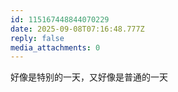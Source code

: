 ```yaml
---
id: 115167448844070229
date: 2025-09-08T07:16:48.777Z
reply: false
media_attachments: 0
---
```


好像是特别的一天，又好像是普通的一天


